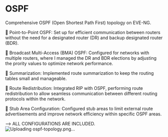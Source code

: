 # OSPF

Comprehensive OSPF (Open Shortest Path First) topology on EVE-NG.

🔹 Point-to-Point OSPF: Set up for efficient communication between routers without the need for a designated router (DR) and backup designated router (BDR).

🔹 Broadcast Multi-Access (BMA) OSPF: Configured for networks with multiple routers, where I managed the DR and BDR elections by adjusting the prority values to optimize network performance.

🔹 Summarization: Implemented route summarization to keep the routing tables small and manageable.

🔹 Route Redistribution: Integrated RIP with OSPF, performing route redistribution to allow seamless communication between different routing protocols within the network.

🔹 Stub Area Configuration: Configured stub areas to limit external route advertisements and improve network efficiency within specific OSPF areas.

--> ALL CONFIGURATIONS ARE INCLUDED.
![Uploading ospf-topology.png…]()
